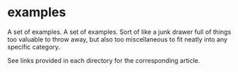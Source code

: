 # examples
A set of examples. A set of examples. Sort of like a junk drawer full of things too valuable to throw away, but also too miscellaneous to fit neatly into any specific category.

See links provided in each directory for the corresponding article.

